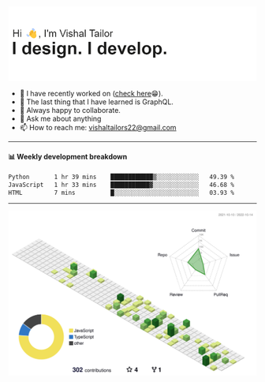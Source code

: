 ![Hi, I'm Vishal Tailor. I design. I develop.](https://github.com/vishaltailors/vishaltailors/blob/main/header.png?raw=true)

- 🔭 I have recently worked on ([check here](https://vishaltailor.com)😁).
- 🌱 The last thing that I have learned is GraphQL.
- 👯 Always happy to collaborate.
- 💬 Ask me about anything
- 📫 How to reach me: <a href="mailto:vishaltailors22@gmail.com">vishaltailors22@gmail.com</a>

<hr /> 
<h4>📊 Weekly development breakdown</h4>
<!--START_SECTION:waka-->

```text
Python       1 hr 39 mins    ████████████▒░░░░░░░░░░░░   49.39 %
JavaScript   1 hr 33 mins    ███████████▓░░░░░░░░░░░░░   46.68 %
HTML         7 mins          █░░░░░░░░░░░░░░░░░░░░░░░░   03.93 %
```

<!--END_SECTION:waka-->
<hr /> 

![](./profile-3d-contrib/profile-green-animate.svg)
